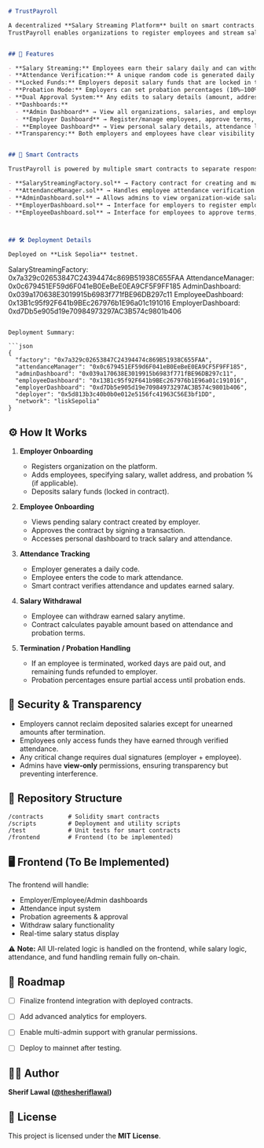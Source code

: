 
```markdown
# TrustPayroll  

A decentralized **Salary Streaming Platform** built on smart contracts.  
TrustPayroll enables organizations to register employees and stream salaries based on verified daily attendance. Employees are paid in real-time, employers’ funds are locked securely, and the system ensures transparency between both parties.  


## 🚀 Features  

- **Salary Streaming:** Employees earn their salary daily and can withdraw anytime based on verified attendance.  
- **Attendance Verification:** A unique random code is generated daily by the employer, which employees must input to mark attendance.  
- **Locked Funds:** Employers deposit salary funds that are locked in the contract, ensuring they cannot withdraw or misuse them.  
- **Probation Mode:** Employers can set probation percentages (10%–100%) for employees, determining how much of their salary they can access until probation ends.  
- **Dual Approval System:** Any edits to salary details (amount, address, probation terms) require both employer and employee signatures.  
- **Dashboards:**  
  - **Admin Dashboard** → View all organizations, salaries, and employees (read-only).  
  - **Employer Dashboard** → Register/manage employees, approve terms, and monitor payments.  
  - **Employee Dashboard** → View personal salary details, attendance logs, and withdraw earnings.  
- **Transparency:** Both employers and employees have clear visibility of salary status.  


## 📜 Smart Contracts  

TrustPayroll is powered by multiple smart contracts to separate responsibilities and improve modularity:  

- **SalaryStreamingFactory.sol** → Factory contract for creating and managing salary streaming instances.  
- **AttendanceManager.sol** → Handles employee attendance verification via random daily codes.  
- **AdminDashboard.sol** → Allows admins to view organization-wide salary information (read-only).  
- **EmployerDashboard.sol** → Interface for employers to register employees, set probation, and deposit salaries.  
- **EmployeeDashboard.sol** → Interface for employees to approve terms, mark attendance, and withdraw funds.  



## 🛠 Deployment Details  

Deployed on **Lisk Sepolia** testnet.  

```

SalaryStreamingFactory: 0x7a329c02653847C24394474c869B51938C655FAA
AttendanceManager:      0x0c679451EF59d6F041eB0EeBeE0EA9CF5F9FF185
AdminDashboard:         0x039a170638E3019915b6983f771fBE96DB297c11
EmployeeDashboard:      0x13B1c95f92F641b9BEc267976b1E96a01c191016
EmployerDashboard:      0xd7Db5e905d19e70984973297AC3B574c9801b406

````

Deployment Summary:  

```json
{
  "factory": "0x7a329c02653847C24394474c869B51938C655FAA",
  "attendanceManager": "0x0c679451EF59d6F041eB0EeBeE0EA9CF5F9FF185",
  "adminDashboard": "0x039a170638E3019915b6983f771fBE96DB297c11",
  "employeeDashboard": "0x13B1c95f92F641b9BEc267976b1E96a01c191016",
  "employerDashboard": "0xd7Db5e905d19e70984973297AC3B574c9801b406",
  "deployer": "0x5d813b3c40b0b0e012e5156fc41963C56E3bf1DD",
  "network": "liskSepolia"
}
````


## ⚙️ How It Works

1. **Employer Onboarding**

   * Registers organization on the platform.
   * Adds employees, specifying salary, wallet address, and probation % (if applicable).
   * Deposits salary funds (locked in contract).

2. **Employee Onboarding**

   * Views pending salary contract created by employer.
   * Approves the contract by signing a transaction.
   * Accesses personal dashboard to track salary and attendance.

3. **Attendance Tracking**

   * Employer generates a daily code.
   * Employee enters the code to mark attendance.
   * Smart contract verifies attendance and updates earned salary.

4. **Salary Withdrawal**

   * Employee can withdraw earned salary anytime.
   * Contract calculates payable amount based on attendance and probation terms.

5. **Termination / Probation Handling**

   * If an employee is terminated, worked days are paid out, and remaining funds refunded to employer.
   * Probation percentages ensure partial access until probation ends.


## 🔐 Security & Transparency

* Employers cannot reclaim deposited salaries except for unearned amounts after termination.
* Employees only access funds they have earned through verified attendance.
* Any critical change requires dual signatures (employer + employee).
* Admins have **view-only** permissions, ensuring transparency but preventing interference.


## 📂 Repository Structure

```
/contracts       # Solidity smart contracts
/scripts         # Deployment and utility scripts
/test            # Unit tests for smart contracts
/frontend        # Frontend (to be implemented)
```


## 🖥 Frontend (To Be Implemented)

The frontend will handle:

* Employer/Employee/Admin dashboards
* Attendance input system
* Probation agreements & approval
* Withdraw salary functionality
* Real-time salary status display

⚠️ **Note:** All UI-related logic is handled on the frontend, while salary logic, attendance, and fund handling remain fully on-chain.


## 📌 Roadmap

* [ ] Finalize frontend integration with deployed contracts.
* [ ] Add advanced analytics for employers.
* [ ] Enable multi-admin support with granular permissions.
* [ ] Deploy to mainnet after testing.


## 👨‍💻 Author

**Sherif Lawal ([@thesheriflawal](https://github.com/thesheriflawal))**


## 📄 License

This project is licensed under the **MIT License**.

